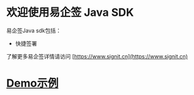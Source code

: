 
# 欢迎使用易企签 Java SDK

易企签Java sdk包括：

- 快捷签署

了解更多易企签详情请访问  [https://www.signit.cn](https://www.signit.cn)

# [Demo示例](https://github.com/signit-wesign/java-sdk-sample)






